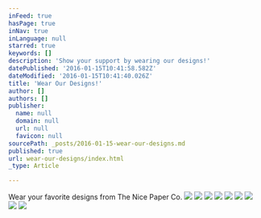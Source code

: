 ```yaml
---
inFeed: true
hasPage: true
inNav: true
inLanguage: null
starred: true
keywords: []
description: 'Show your support by wearing our designs!'
datePublished: '2016-01-15T10:41:58.582Z'
dateModified: '2016-01-15T10:41:40.026Z'
title: 'Wear Our Designs!'
author: []
authors: []
publisher:
  name: null
  domain: null
  url: null
  favicon: null
sourcePath: _posts/2016-01-15-wear-our-designs.md
published: true
url: wear-our-designs/index.html
_type: Article

---
```

Wear your favorite designs from The Nice Paper Co.
![](https://the-grid-user-content.s3-us-west-2.amazonaws.com/8660c59d-6a5c-4e3d-9a29-a4b84799fcdf.png)
![](https://the-grid-user-content.s3-us-west-2.amazonaws.com/512fdd3b-d775-4b80-87a3-5afb0b4e569b.png)
![](https://the-grid-user-content.s3-us-west-2.amazonaws.com/9cb2380a-4d76-4245-81c2-50e6a267cb71.png)
![](https://the-grid-user-content.s3-us-west-2.amazonaws.com/244f2ab4-0abf-42d4-87b7-1f0fa8eb4bc2.png)
![](https://the-grid-user-content.s3-us-west-2.amazonaws.com/6978aded-c830-46b9-af42-d29ed1ebfd8a.png)
![](https://the-grid-user-content.s3-us-west-2.amazonaws.com/9076af52-ca52-4059-a7cd-3a080647edf0.png)
![](https://the-grid-user-content.s3-us-west-2.amazonaws.com/3d61d583-527c-4ec8-9a87-c33d7fd3c362.png)
![](https://the-grid-user-content.s3-us-west-2.amazonaws.com/a6bdbd3b-2fae-42aa-ae4e-df22a6ee1c09.png)
![](https://the-grid-user-content.s3-us-west-2.amazonaws.com/fed9f3bd-c2bb-43f1-8715-03fd0dffa1a1.png)